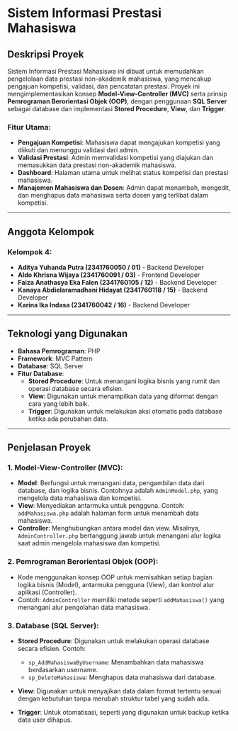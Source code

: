 # Sistem Informasi Prestasi Mahasiswa

## Deskripsi Proyek

Sistem Informasi Prestasi Mahasiswa ini dibuat untuk memudahkan pengelolaan data prestasi non-akademik mahasiswa, yang mencakup pengajuan kompetisi, validasi, dan pencatatan prestasi. Proyek ini mengimplementasikan konsep **Model-View-Controller (MVC)** serta prinsip **Pemrograman Berorientasi Objek (OOP)**, dengan penggunaan **SQL Server** sebagai database dan implementasi **Stored Procedure**, **View**, dan **Trigger**.

### Fitur Utama:
- **Pengajuan Kompetisi**: Mahasiswa dapat mengajukan kompetisi yang diikuti dan menunggu validasi dari admin.
- **Validasi Prestasi**: Admin memvalidasi kompetisi yang diajukan dan memasukkan data prestasi non-akademik mahasiswa.
- **Dashboard**: Halaman utama untuk melihat status kompetisi dan prestasi mahasiswa.
- **Manajemen Mahasiswa dan Dosen**: Admin dapat menambah, mengedit, dan menghapus data mahasiswa serta dosen yang terlibat dalam kompetisi.

---

## Anggota Kelompok

### Kelompok 4:
- **Aditya Yuhanda Putra (2341760050 / 01)** - Backend Developer
- **Aldo Khrisna Wijaya (2341760091 / 03)** - Frontend Developer
- **Faiza Anathasya Eka Falen (2341760105 / 12)** - Backend Developer
- **Kanaya Abdielaramadhani Hidayat (2341760118 / 15)** - Backend Developer
- **Karina Ika Indasa (2341760042 / 16)** - Backend Developer

---

## Teknologi yang Digunakan

- **Bahasa Pemrograman**: PHP
- **Framework**: MVC Pattern
- **Database**: SQL Server
- **Fitur Database**:
  - **Stored Procedure**: Untuk menangani logika bisnis yang rumit dan operasi database secara efisien.
  - **View**: Digunakan untuk menampilkan data yang diformat dengan cara yang lebih baik.
  - **Trigger**: Digunakan untuk melakukan aksi otomatis pada database ketika ada perubahan data.

---

## Penjelasan Proyek

### 1. **Model-View-Controller (MVC)**:
- **Model**: Berfungsi untuk menangani data, pengambilan data dari database, dan logika bisnis. Contohnya adalah `AdminModel.php`, yang mengelola data mahasiswa dan kompetisi.
- **View**: Menyediakan antarmuka untuk pengguna. Contoh: `addMahasiswa.php` adalah halaman form untuk menambah data mahasiswa.
- **Controller**: Menghubungkan antara model dan view. Misalnya, `AdminController.php` bertanggung jawab untuk menangani alur logika saat admin mengelola mahasiswa dan kompetisi.

### 2. **Pemrograman Berorientasi Objek (OOP)**:
- Kode menggunakan konsep OOP untuk memisahkan setiap bagian logika bisnis (Model), antarmuka pengguna (View), dan kontrol alur aplikasi (Controller).
- Contoh: `AdminController` memiliki metode seperti `addMahasiswa()` yang menangani alur pengolahan data mahasiswa.

### 3. **Database (SQL Server)**:
- **Stored Procedure**: Digunakan untuk melakukan operasi database secara efisien. Contoh:
  - `sp_AddMahasiswaByUsername`: Menambahkan data mahasiswa berdasarkan username.
  - `sp_DeleteMahasiswa`: Menghapus data mahasiswa dari database.
  
- **View**: Digunakan untuk menyajikan data dalam format tertentu sesuai dengan kebutuhan tanpa merubah struktur tabel yang sudah ada.
  
- **Trigger**: Untuk otomatisasi, seperti yang digunakan untuk backup ketika data user dihapus.

